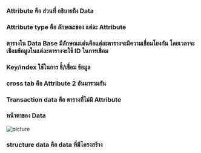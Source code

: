 ### Attribute  คือ  ส่วนที่ อธิบายถึง Data 
### Attribute type  คือ ลักษณะของ แต่ละ Attribute 
### ตารางใน Data Base มีลักษณะเด่นคือแต่ละตารางจะมีความเชื่อมโยงกัน โดยเวลาจะเชื่อมข้อมูลในแต่ละตารางจะใช้ ID ในการเชื่อม
### Key/index ใช้ในการ ชี้/เชื่อม ข้อมูล
### cross tab คือ Attribute 2 อันมารวมกัน
### Transaction data คือ ตารางที่ไม่มี Attribute 
### หน้าตาของ Data
![picture](https://digitalmarketingwow.com/2017/06/08/big-data-%E0%B8%84%E0%B8%B7%E0%B8%AD%E0%B8%AD%E0%B8%B0%E0%B9%84%E0%B8%A3/)
### structure data คือ data ที่มีโครงสร้าง 

